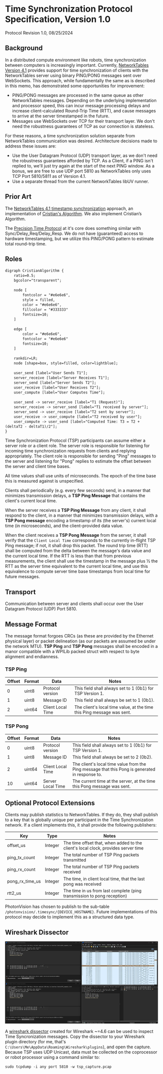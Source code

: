 # Time Synchronization Protocol Specification, Version 1.0

Protocol Revision 1.0, 08/25/2024

## Background

In a distributed compute environment like robots, time synchronization between computers is increasingly important. Currently, [NetworkTables Version 4.1](https://github.com/wpilibsuite/allwpilib/blob/main/ntcore/doc/networktables4.adoc) provides support for time synchronization of clients with the NetworkTables server using binary PING/PONG messages sent over WebSockets. This approach, while fundamentally the same as is described in this memo, has demonstrated some opportunities for improvement:

- PING/PONG messages are processed in the same queue as other NetworkTables messages. Depending on the underlying implementation and processor speed, this can incur message processing delays and increase client-calculated Round-Trip Time (RTT), and cause messages to arrive at the server timestamped in the future.
- Messages use WebSockets over TCP for their transport layer. We don't need the robustness guarantees of TCP as our connection is stateless.

For these reasons, a time synchronization solution separate from NetworkTables communication was desired. Architecture decisions made to address these issues are:

- Use the User Datagram Protocol (UDP) transport layer, as we don't need the robustness guarantees afforded by TCP. As a Client, if a PING isn't replied to, we'll just try again at the start of the next PING window. As a bonus, we are free to use UDP port 5810 as NetworkTables only uses TCP Port 5810/5811 as of Version 4.1.
- Use a separate thread from the current NetworkTables libUV runner.


## Prior Art

The [NetworkTables 4.1 timestamp synchronization](https://github.com/wpilibsuite/allwpilib/blob/main/ntcore/doc/networktables4.adoc#timestamps) approach, an implementation of [Cristian's Algorithm](https://en.wikipedia.org/wiki/Cristian%27s_algorithm). We also implement Cristian’s Algorithm.

The [Precision Time Protocol](https://en.wikipedia.org/wiki/Precision_Time_Protocol#Synchronization) at it's core does something similar with Sync/Delay_Req/Delay_Resp. We do not have (guaranteed) access to hardware timestamping, but we utilize this PING/PONG pattern to estimate total round-trip time.


## Roles

```{graphviz}
digraph CristianAlgorithm {
    ratio=0.5;
    bgcolor="transparent";

    node [
        fontcolor = "#e6e6e6",
        style = filled,
        color = "#e6e6e6",
        fillcolor = "#333333"
        fontsize=10;
    ]

    edge [
        color = "#e6e6e6",
        fontcolor = "#e6e6e6"
        fontsize=10;
    ]

    rankdir=LR;
    node [shape=box, style=filled, color=lightblue];

    user_send [label="User Sends T1"];
    server_receive [label="Server Receives T1"];
    server_send [label="Server Sends T2"];
    user_receive [label="User Receives T2"];
    user_compute [label="User Computes Time"];

    user_send -> server_receive [label="T1 (Request)"];
    server_receive -> server_send [label="T1 received by server"];
    server_send -> user_receive [label="T2 sent by server"];
    user_receive -> user_compute [label="T2 received by user"];
    user_compute -> user_send [label="Computed Time: T3 = T2 + (deltaT2 - deltaT1)/2"];
}
```

Time Synchronization Protocol (TSP) participants can assume either a server role or a client role. The server role is responsible for listening for incoming time synchronization requests from clients and replying appropriately. The client role is responsible for sending "Ping" messages to the server and listening for "Pong" replies to estimate the offset between the server and client time bases.

All time values shall use units of microseconds. The epoch of the time base this is measured against is unspecified.

Clients shall periodically (e.g. every few seconds) send, in a manner that minimizes transmission delays, a **TSP Ping Message** that contains the client's current local time.

When the server receives a **TSP Ping Message** from any client, it shall respond to the client, in a manner that minimizes transmission delays, with a **TSP Pong message** encoding a timestamp of its (the server's) current local time (in microseconds), and the client-provided data value.

When the client receives a **TSP Pong Message** from the server, it shall verify that the `Client Local Time` corresponds to the currently in-flight TSP Ping message; if not, it shall drop this packet. The round trip time (RTT) shall be computed from the delta between the message's data value and the current local time.  If the RTT is less than that from previous measurements, the client shall use the timestamp in the message plus ½ the RTT as the server time equivalent to the current local time, and use this equivalence to compute server time base timestamps from local time for future messages.

## Transport

Communication between server and clients shall occur over the User Datagram Protocol (UDP) Port 5810.

## Message Format

The message format forgoes CRCs (as these are provided by the Ethernet physical layer) or packet delineation (as our packets are assumed be under the network MTU). **TSP Ping** and **TSP Pong** messages shall be encoded in a manor compatible with a WPILib packed struct with respect to byte alignment and endianness.

### TSP Ping

| Offset | Format | Data | Notes |
| ------ | ------ | ---- | ----- |
| 0 | uint8 | Protocol version | This field shall always set to 1 (0b1) for TSP Version 1. |
| 1 | uint8 | Message ID | This field shall always be set to 1 (0b1). |
| 2 | uint64 | Client Local Time | The client's local time value, at the time this Ping message was sent. |

### TSP Pong

| Offset | Format | Data | Notes |
| ------ | ------ | ---- | ----- |
| 0 | uint8 | Protocol version | This field shall always set to 1 (0b1) for TSP Version 1.
| 1 | uint8 | Message ID | This field shall always be set to 2 (0b2).
| 2 | uint64 | Client Local Time | The client's local time value from the Ping message that this Pong is generated in response to.
| 10 | uint64 | Server Local Time | The current time at the server, at the time this Pong message was sent.


## Optional Protocol Extensions

Clients may publish statistics to NetworkTables. If they do, they shall publish to a key that is globally unique per participant in the Time Synchronization network. If a client implements this, it shall provide the following publishers:

| Key | Type | Notes |
| ------ | ------ | ---- |
| offset_us | Integer | The time offset that, when added to the client's local clock, provides server time |
| ping_tx_count | Integer | The total number of TSP Ping packets transmitted |
| ping_rx_count | Integer | The total number of TSP Ping packets received |
| pong_rx_time_us | Integer | The time, in client local time, that the last pong was received |
| rtt2_us | Integer | The time in us from last complete (ping transmission to pong reception) |

PhotonVision has chosen to publish to the sub-table `/photonvision/.timesync/{DEVICE_HOSTNAME}`. Future implementations of this protocol may decide to implement this as a structured data type.

## Wireshark Dissector

![](images/wireshark.jpg)

A [wireshark dissector](images/photon.lua) created for Wireshark ~=4.6 can be used to inspect Time Syncronization messages. Copy the dissector to your Wireshark plugin directory (for me, that's `C:\Users\Me\AppData\Roaming\Wireshark\plugins`), and open the capture. Because TSP uses UDP Unicast, data must be collected on the coprocessor or robot processor using a command similar to:

```
sudo tcpdump -i any port 5810 -w tsp_capture.pcap
```

